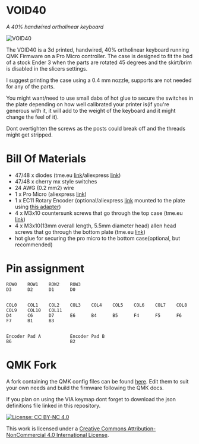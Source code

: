 # VOID40
*A 40% handwired ortholinear keyboard*

![VOID40](https://i.imgur.com/H7uoMas.jpg)

The VOID40 is a 3d printed, handwired, 40% ortholinear keyboard running QMK Firmware on a Pro Micro controller. The case is designed to fit the bed of a stock Ender 3 when the parts are rotated 45 degrees and the skirt/brim is disabled in the slicers settings.

I suggest printing the case using a 0.4 mm nozzle, supports are not needed for any of the parts.

You might want/need to use small dabs of hot glue to secure the switches in the plate depending on how well calibrated your printer is(if you're generous with it, it will add to the weight of the keyboard and it might change the feel of it).

Dont overtighten the screws as the posts could break off and the threads might get stripped.


# Bill Of Materials

* 47/48 x diodes (tme.eu [link](https://www.tme.eu/ro/en/details/1n4148-dio/tht-universal-diodes/diotec-semiconductor/1n4148/)/aliexpress [link](https://www.aliexpress.com/item/32729204179.html))
* 47/48 x cherry mx style switches
* 24 AWG (0.2 mm2) wire
* 1 x Pro Micro (aliexpress [link](https://www.aliexpress.com/item/32902569443.html))
* 1 x EC11 Rotary Encoder (optional/aliexpress [link](https://www.aliexpress.com/item/32872039030.html) mounted to the plate using [this adapter](https://www.thingiverse.com/thing:3770166))
* 4 x M3x10 countersunk screws that go through the top case (tme.eu [link](https://www.tme.eu/ro/en/details/b3x10_bn661/bolts/bossard/1250752/))
* 4 x M3x10(13mm overall length, 5.5mm diameter head) allen head screws that go through the bottom plate (tme.eu [link](https://www.tme.eu/ro/en/details/m3x10_d912-a2/bolts/kraftberg/))
* hot glue for securing the pro micro to the bottom case(optional, but recommended)

# Pin assignment

    ROW0    ROW1    ROW2    ROW3
    D3      D2      D1      D0
    
    
    COL0    COL1    COL2    COL3    COL4    COL5    COL6    COL7    COL8    COL9    COL10   COL11
    D4      C6      D7      E6      B4      B5      F4      F5      F6      F7      B1      B3


    Encoder Pad A           Encoder Pad B
    B6                      B2

# QMK Fork

A fork containing the QMK config files can be found [here](https://github.com/victorlucachi/qmk_firmware/tree/master/keyboards/handwired/void40). Edit them to suit your own needs and build the firmware following the QMK docs.

If you plan on using the VIA keymap dont forget to download the json definitions file linked in this repository.

[![License: CC BY-NC 4.0](https://img.shields.io/badge/License-CC%20BY--NC%204.0-lightgrey.svg)](https://creativecommons.org/licenses/by-nc/4.0/)

This work is licensed under a [Creative Commons Attribution-NonCommercial 4.0 International License](https://creativecommons.org/licenses/by-nc/4.0/).
